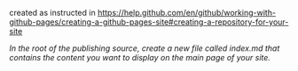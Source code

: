 

created as instructed in https://help.github.com/en/github/working-with-github-pages/creating-a-github-pages-site#creating-a-repository-for-your-site

*In the root of the publishing source, create a new file called index.md that contains the content you want to display on the main page of your site.*
